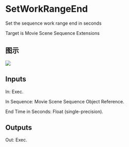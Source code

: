 # SetWorkRangeEnd

Set the sequence work range end in seconds

Target is Movie Scene Sequence Extensions

## 图示

![]($-20221218-20554315.png)

## Inputs

In: Exec.

In Sequence: Movie Scene Sequence Object Reference.

End Time in Seconds: Float (single-precision).  

## Outputs

Out: Exec.

